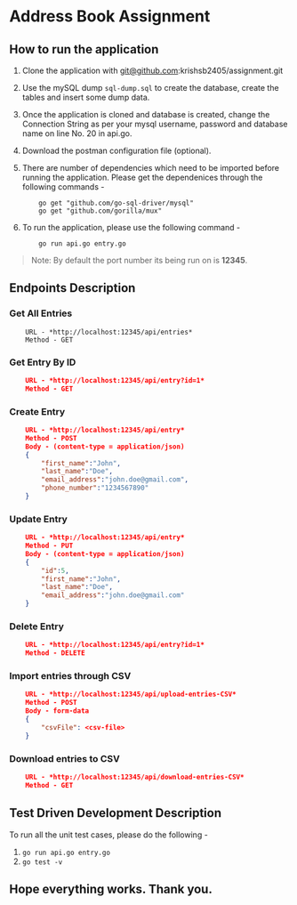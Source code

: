 # Address Book Assignment

## How to run the application

1. Clone the application with git@github.com:krishsb2405/assignment.git

2. Use the mySQL dump `sql-dump.sql` to create the database, create the tables and insert some dump data.

3. Once the application is cloned and database is created, change the Connection String as per your mysql username, password and database name on line No. 20 in api.go.

4. Download the postman configuration file (optional).

5. There are number of dependencies which need to be imported before running the application. Please get the dependenices through the following commands -

    ```shell
        go get "github.com/go-sql-driver/mysql"
        go get "github.com/gorilla/mux"
    ```

6. To run the application, please use the following command -

    ```shell
        go run api.go entry.go
    ```
> Note: By default the port number its being run on is **12345**.

## Endpoints Description

### Get All Entries

```
    URL - *http://localhost:12345/api/entries*
    Method - GET
```

### Get Entry By ID

```JSON
    URL - *http://localhost:12345/api/entry?id=1*
    Method - GET
```

### Create Entry

```JSON
    URL - *http://localhost:12345/api/entry*
    Method - POST
    Body - (content-type = application/json)
    {
    	"first_name":"John",
    	"last_name":"Doe",
    	"email_address":"john.doe@gmail.com",
    	"phone_number":"1234567890"
    }
```

### Update Entry

```JSON
    URL - *http://localhost:12345/api/entry*
    Method - PUT
    Body - (content-type = application/json)
    {
        "id":5,
    	"first_name":"John",
    	"last_name":"Doe",
    	"email_address":"john.doe@gmail.com"
    }
```

### Delete Entry

```JSON
    URL - *http://localhost:12345/api/entry?id=1*
    Method - DELETE
```

### Import entries through CSV

```JSON
    URL - *http://localhost:12345/api/upload-entries-CSV*
    Method - POST
    Body - form-data
    {
        "csvFile": <csv-file>
    }
```

### Download entries to CSV

```JSON
    URL - *http://localhost:12345/api/download-entries-CSV*
    Method - GET
```

## Test Driven Development Description

To run all the unit test cases, please do the following -

1. `go run api.go entry.go`
2. `go test -v`


## Hope everything works. Thank you.